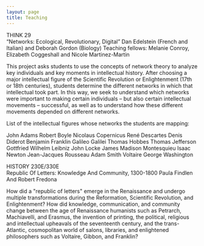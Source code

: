 ```yaml
---
layout: page
title: Teaching
---
```

THINK 29  
“Networks: Ecological, Revolutionary, Digital” Dan Edelstein (French and Italian) and Deborah Gordon (Biology)Teaching fellows: Melanie Conroy, Elizabeth Coggeshall and Nicole Martinez-Martin
This project asks students to use the concepts of network theory to analyze key individuals and key moments in intellectual history. After choosing a major intellectual figure of the Scientific Revolution or Enlightenment (17th or 18th centuries), students determine the different networks in which that intellectual took part. In this way, we seek to understand which networks were important to making certain individuals – but also certain intellectual movements – successful, as well as to understand how these different movements depended on different networks.

List of the intellectual figures whose networks the students are mapping:

John Adams
Robert Boyle
Nicolaus Copernicus
René Descartes
Denis Diderot
Benjamin Franklin
Galileo Galilei
Thomas Hobbes
Thomas Jefferson
Gottfried Wilhelm Leibniz
John Locke
James Madison
Montesquieu
Isaac Newton
Jean-Jacques Rousseau
Adam Smith
Voltaire
George Washington

HISTORY 230E/330E  Republic Of Letters:  Knowledge And Community, 1300-1800 
Paula Findlen And Robert FredonaHow did a "republic of letters" emerge in the Renaissance and undergo multiple transformations during the Reformation, Scientific Revolution, and Enlightenment? How did knowledge, communication, and community change between the age of Renaissance humanists such as Petrarch, Machiavelli, and Erasmus, the invention of printing, the political, religious and intellectual upheavals of the seventeenth century, and the trans-Atlantic, cosmopolitan world of salons, libraries, and enlightened philosophers such as Voltaire, Gibbon, and Franklin?